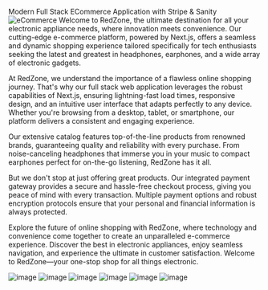 
Modern Full Stack ECommerce Application with Stripe & Sanity
![eCommerce](https://user-images.githubusercontent.com/70088342/160780701-7bb38a57-76bd-49a2-a4ec-49f89c50a7c7.png)
Welcome to RedZone, the ultimate destination for all your electronic appliance needs, where innovation meets convenience. Our cutting-edge e-commerce platform, powered by Next.js, offers a seamless and dynamic shopping experience tailored specifically for tech enthusiasts seeking the latest and greatest in headphones, earphones, and a wide array of electronic gadgets.

At RedZone, we understand the importance of a flawless online shopping journey. That's why our full stack web application leverages the robust capabilities of Next.js, ensuring lightning-fast load times, responsive design, and an intuitive user interface that adapts perfectly to any device. Whether you're browsing from a desktop, tablet, or smartphone, our platform delivers a consistent and engaging experience.

Our extensive catalog features top-of-the-line products from renowned brands, guaranteeing quality and reliability with every purchase. From noise-canceling headphones that immerse you in your music to compact earphones perfect for on-the-go listening, RedZone has it all.

But we don't stop at just offering great products. Our integrated payment gateway provides a secure and hassle-free checkout process, giving you peace of mind with every transaction. Multiple payment options and robust encryption protocols ensure that your personal and financial information is always protected.

Explore the future of online shopping with RedZone, where technology and convenience come together to create an unparalleled e-commerce experience. Discover the best in electronic appliances, enjoy seamless navigation, and experience the ultimate in customer satisfaction. Welcome to RedZone—your one-stop shop for all things electronic.

![image](https://user-images.githubusercontent.com/70088342/160780701-7bb38a57-76bd-49a2-a4ec-49f89c50a7c7.png)
![image](https://user-images.githubusercontent.com/70088342/160780206-9cfe7c0a-3d8e-4a20-a055-b12efebe6c30.png)
![image](https://user-images.githubusercontent.com/70088342/160780265-692d37ac-7209-4d53-957a-e94b37d123c0.png)
![image](https://user-images.githubusercontent.com/70088342/160780381-7c947640-422e-4729-abae-21911e9bc716.png)
![image](https://user-images.githubusercontent.com/70088342/160780549-111ed048-cd4b-4740-b2fd-2c6fc3520c52.png)
![image](https://user-images.githubusercontent.com/70088342/160780884-22d6025e-9b7d-4493-8136-b3dfbf00a32f.png)
